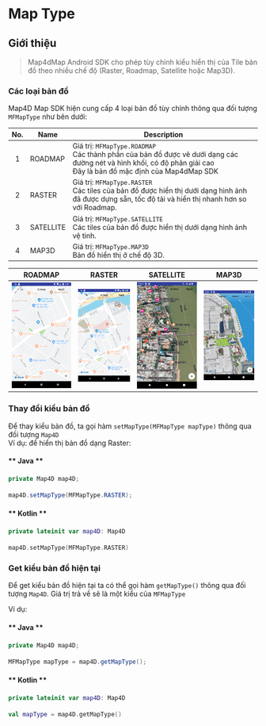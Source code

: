 # Map Type

## Giới thiệu

> Map4dMap Android SDK cho phép tùy chỉnh kiểu hiển thị của Tile bản đồ theo nhiều chế độ (Raster, Roadmap, Satellite hoặc Map3D).

### Các loại bản đồ

Map4D Map SDK hiện cung cấp 4 loại bản đồ tùy chỉnh thông qua đối tượng `MFMapType` như bên dưới:

| No. | Name    | Description                                                                                                                                                           |
|:---:|---------|-----------------------------------------------------------------------------------------------------------------------------------------------------------------------|
|  1  | ROADMAP | Giá trị: `MFMapType.ROADMAP`<br>Các thành phần của bản đồ được vẽ dưới dạng các đường nét và hình khối, có độ phân giải cao<br>Đây là bản đồ mặc định của Map4dMap SDK |
|  2  | RASTER  | Giá trị: `MFMapType.RASTER`<br>Các tiles của bản đồ được hiển thị dưới dạng hình ảnh đã được dựng sẵn, tốc độ tải và hiển thị nhanh hơn so với Roadmap.               |
|  3  |SATELLITE| Giá trị: `MFMapType.SATELLITE`<br>Các tiles của bản đồ được hiển thị dưới dạng hình ảnh vệ tinh.                                                                      |
|  4  | MAP3D   | Giá trị: `MFMapType.MAP3D`<br>Bản đồ hiển thị ở chế độ 3D.                                                                                                            |

|                 ROADMAP                         | RASTER                                         | SATELLITE                                       | MAP3D                                           |
|:-----------------------------------------------:|:----------------------------------------------:|:-----------------------------------------------:|:-----------------------------------------------:| 
| ![MapType](../../resources/maptype-roadmap.png) | ![MapType](../../resources/maptype-raster.png) | ![MapType](../../resources/maptype-satellite.png)| ![MapType](../../resources/maptype-map3d.png)  |

### Thay đổi kiểu bản đồ

Để thay kiểu bản đồ, ta gọi hàm `setMapType(MFMapType mapType)` thông qua đối tượng `Map4D`  
Ví dụ: để hiển thị bản đồ dạng Raster:

<!-- tabs:start -->
#### ** Java **

```java
private Map4D map4D;

map4D.setMapType(MFMapType.RASTER);
```

#### ** Kotlin **

```kotlin
private lateinit var map4D: Map4D

map4D.setMapType(MFMapType.RASTER)
```
<!-- tabs:end -->

### Get kiểu bản đồ hiện tại

Để get kiểu bản đồ hiện tại ta có thể gọi hàm `getMapType()` thông qua đối tượng `Map4D`. Giá trị trả về sẽ là một kiểu
của `MFMapType`

Ví dụ:

<!-- tabs:start -->
#### ** Java **

```java
private Map4D map4D;

MFMapType mapType = map4D.getMapType();
```

#### ** Kotlin **

```kotlin
private lateinit var map4D: Map4D

val mapType = map4D.getMapType()
```
<!-- tabs:end -->

